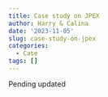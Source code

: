 ```yaml
---
title: Case study on JPEX
author: Harry & Calina
date: '2023-11-05'
slug: case-study-on-jpex
categories:
  - Case
tags: []
---
```


Pending updated